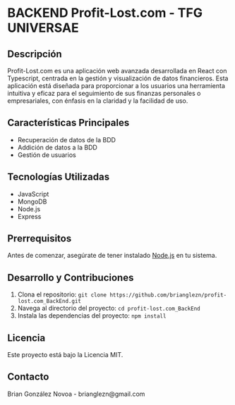 <h1>BACKEND Profit-Lost.com - TFG UNIVERSAE</h1>

<h2>Descripción</h2>
Profit-Lost.com es una aplicación web avanzada desarrollada en React con Typescript, centrada en la gestión y visualización de datos financieros. Esta aplicación está diseñada para proporcionar a los usuarios una herramienta intuitiva y eficaz para el seguimiento de sus finanzas personales o empresariales, con énfasis en la claridad y la facilidad de uso.

<h2>Características Principales</h2>
<ul>
  <li>Recuperación de datos de la BDD</li>
  <li>Addición de datos a la BDD</li>
  <li>Gestión de usuarios</li>
</ul>

<h2>Tecnologías Utilizadas</h2>
<ul>
  <li>JavaScript</li>
  <li>MongoDB</li>
  <li>Node.js</li>
  <li>Express</li>
</ul>

<h2>Prerrequisitos</h2>
<p>Antes de comenzar, asegúrate de tener instalado <a href="https://nodejs.org/">Node.js</a> en tu sistema.</p>

<h2>Desarrollo y Contribuciones</h2>
<ol>
  <li>Clona el repositorio: <code>git clone https://github.com/brianglezn/profit-lost.com_BackEnd.git</code></li>
  <li>Navega al directorio del proyecto: <code>cd profit-lost.com_BackEnd</code></li>
  <li>Instala las dependencias del proyecto: <code>npm install</code></li>
</ol>
   
<h2>Licencia</h2>
Este proyecto está bajo la Licencia MIT.

<h2>Contacto</h2>
Brian González Novoa - brianglezn@gmail.com
